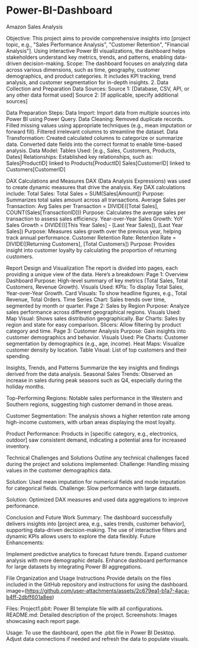 # Power-BI-Dashboard
Amazon Sales Analysis

Objective: This project aims to provide comprehensive insights into [project topic, e.g., "Sales Performance Analysis", "Customer Retention", "Financial Analysis"]. Using interactive Power BI visualizations, the dashboard helps stakeholders understand key metrics, trends, and patterns, enabling data-driven decision-making.
Scope: The dashboard focuses on analyzing data across various dimensions, such as time, geography, customer demographics, and product categories. It includes KPI tracking, trend analysis, and customer segmentation for in-depth insights.
2. Data Collection and Preparation Data Sources:
      Source 1: [Database, CSV, API, or any other data format used] 
      Source 2: [If applicable, specify additional sources] 
      
Data Preparation Steps:
    Data Import: Import data from multiple sources into Power BI using Power Query.
    Data Cleaning: Removed duplicate records. Filled missing values using appropriate techniques (e.g., mean imputation or forward fill). Filtered irrelevant columns to streamline the dataset. Data           
    Transformation: Created calculated columns to categorize or summarize data. Converted date fields into the correct format to enable time-based analysis. 
    Data Model: Tables Used: [e.g., Sales, Customers, Products, Dates] Relationships: Established key relationships, such as: Sales[ProductID] linked to Products[ProductID] Sales[CustomerID] linked to 
    Customers[CustomerID]

DAX Calculations and Measures DAX (Data Analysis Expressions) was used to create dynamic measures that drive the analysis. 
Key DAX calculations include:
Total Sales: Total Sales = SUM(Sales[Amount])
    Purpose: Summarizes total sales amount across all transactions.
Average Sales per Transaction:
Avg Sales per Transaction = DIVIDE([Total Sales], COUNT(Sales[TransactionID])) 
    Purpose: Calculates the average sales per transaction to assess sales efficiency.
Year-over-Year Sales Growth: 
YoY Sales Growth = DIVIDE(([This Year Sales] - [Last Year Sales]), [Last Year Sales])
    Purpose: Measures sales growth over the previous year, helping track annual performance.
Customer Retention Rate:
Retention Rate = DIVIDE([Returning Customers], [Total Customers])
    Purpose: Provides insight into customer loyalty by calculating the proportion of returning customers.

Report Design and Visualization The report is divided into pages, each providing a unique view of the data. Here’s a breakdown:
Page 1: Overview Dashboard Purpose: High-level summary of key metrics (Total Sales, Total Customers, Revenue Growth).
Visuals Used: KPIs: To display Total Sales, Year-over-Year Growth.
Card Visuals: To show headline figures, e.g., Total Revenue, Total Orders.
Time Series Chart: Sales trends over time, segmented by month or quarter. 
Page 2: Sales by Region Purpose: Analyze sales performance across different geographical regions. 
Visuals Used: Map Visual: Shows sales distribution geographically. 
Bar Charts: Sales by region and state for easy comparison.
Slicers: Allow filtering by product category and time.
Page 3: Customer Analysis Purpose: Gain insights into customer demographics and behavior.
Visuals Used: Pie Charts: Customer segmentation by demographics (e.g., age, income).
Heat Maps: Visualize customer density by location.
Table Visual: List of top customers and their spending.

Insights, Trends, and Patterns Summarize the key insights and findings derived from the data analysis.
Seasonal Sales Trends: Observed an increase in sales during peak seasons such as Q4, especially during the holiday months.

Top-Performing Regions: Notable sales performance in the Western and Southern regions, suggesting high customer demand in those areas.

Customer Segmentation: The analysis shows a higher retention rate among high-income customers, with urban areas displaying the most loyalty.

Product Performance: Products in [specific category, e.g., electronics, outdoor] saw consistent demand, indicating a potential area for increased inventory.

Technical Challenges and Solutions Outline any technical challenges faced during the project and solutions implemented:
Challenge: Handling missing values in the customer demographics data.

Solution: Used mean imputation for numerical fields and mode imputation for categorical fields. Challenge: Slow performance with large datasets.

Solution: Optimized DAX measures and used data aggregations to improve performance.

Conclusion and Future Work Summary: The dashboard successfully delivers insights into [project area, e.g., sales trends, customer behavior], supporting data-driven decision-making. The use of interactive filters and dynamic KPIs allows users to explore the data flexibly.
Future Enhancements:

Implement predictive analytics to forecast future trends. Expand customer analysis with more demographic details. Enhance dashboard performance for large datasets by integrating Power BI aggregations.

File Organization and Usage Instructions Provide details on the files included in the GitHub repository and instructions for using the dashboard.
image=(https://github.com/user-attachments/assets/2c679ea1-b1a7-4aca-b4ff-2dbff601a8ee)

Files: Project1.pbit: Power BI template file with all configurations. README.md: Detailed description of the project. Screenshots: Images showcasing each report page.

Usage: To use the dashboard, open the .pbit file in Power BI Desktop. Adjust data connections if needed and refresh the data to populate visuals.
